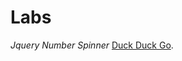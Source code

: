 # Labs

*Jquery Number Spinner* [Duck Duck Go](https://rodrigozem.github.io/labs/spinner.html "Jquery Number Spinner").